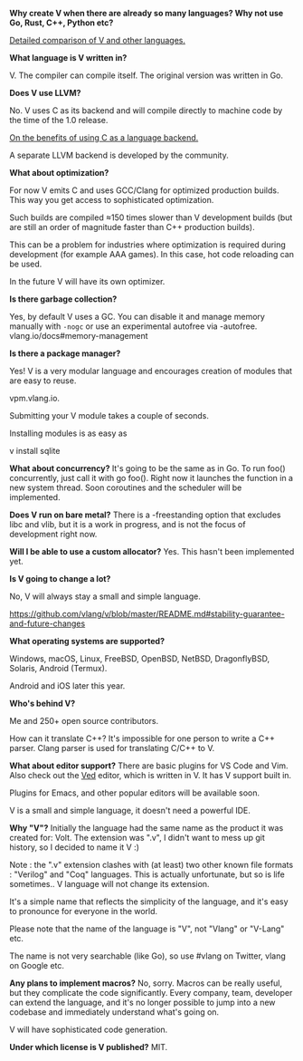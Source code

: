 **Why create V when there are already so many languages? Why not use Go, Rust, C++, Python etc?**

<a href="https://vlang.io/compare" target="_blank">Detailed comparison of V and other languages.</a>

**What language is V written in?**

V. The compiler can compile itself. The original version was written in Go.

**Does V use LLVM?**

No. V uses C as its backend and will compile directly to machine code by the time of the 1.0 release.

<a href="https://github.com/vlang/v/wiki/On-the-benefits-of-using-C-as-a-language-backend">On the benefits of using C as a language backend.</a>

A separate LLVM backend is developed by the community.

**What about optimization?**

For now V emits C and uses GCC/Clang for optimized production builds. This way you get access to sophisticated optimization.

Such builds are compiled ≈150 times slower than V development builds (but are still an order of magnitude faster than C++ production builds).

This can be a problem for industries where optimization is required during development (for example AAA games). In this case, hot code reloading can be used.

In the future V will have its own optimizer.

**Is there garbage collection?**

Yes, by default V uses a GC. You can disable it and manage memory manually with `-nogc` or use an experimental autofree via -autofree. vlang.io/docs#memory-management

**Is there a package manager?**

Yes! V is a very modular language and encourages creation of modules that are easy to reuse.

vpm.vlang.io.

Submitting your V module takes a couple of seconds.

Installing modules is as easy as

v install sqlite

**What about concurrency?**
It's going to be the same as in Go. To run foo() concurrently, just call it with go foo(). Right now it launches the function in a new system thread. Soon coroutines and the scheduler will be implemented.

**Does V run on bare metal?**
There is a -freestanding option that excludes libc and vlib, but it is a work in progress, and is not the focus of development right now.

**Will I be able to use a custom allocator?**
Yes. This hasn't been implemented yet.

**Is V going to change a lot?**

No, V will always stay a small and simple language.

https://github.com/vlang/v/blob/master/README.md#stability-guarantee-and-future-changes

**What operating systems are supported?**

Windows, macOS, Linux, FreeBSD, OpenBSD, NetBSD, DragonflyBSD, Solaris, Android (Termux).

Android and iOS later this year.

**Who's behind V?**

Me and 250+ open source contributors.

How can it translate C++? It's impossible for one person to write a C++ parser.
Clang parser is used for translating C/C++ to V.

**What about editor support?**
There are basic plugins for VS Code and Vim. Also check out the <a href="https://github.com/vlang/ved">Ved</a> editor, which is written in V. It has V support built in.

Plugins for Emacs, and other popular editors will be available soon.

V is a small and simple language, it doesn't need a powerful IDE.

**Why "V"?**
Initially the language had the same name as the product it was created for: Volt. The extension was ".v", I didn't want to mess up git history, so I decided to name it V :)

Note : the ".v" extension clashes with (at least) two other known file formats : "Verilog" and "Coq" languages.
This is actually unfortunate, but so is life sometimes.. V language will not change its extension.

It's a simple name that reflects the simplicity of the language, and it's easy to pronounce for everyone in the world.

Please note that the name of the language is "V", not "Vlang" or "V-Lang" etc.

The name is not very searchable (like Go), so use #vlang on Twitter, vlang on Google etc.

**Any plans to implement macros?**
No, sorry. Macros can be really useful, but they complicate the code significantly. Every company, team, developer can extend the language, and it's no longer possible to jump into a new codebase and immediately understand what's going on.

V will have sophisticated code generation.

**Under which license is V published?**
MIT.